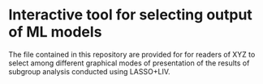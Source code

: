 # **Interactive tool for selecting output of ML models**
The file contained in this repository are provided for for readers of XYZ to select among different graphical modes of presentation of the results of subgroup analysis conducted using LASSO+LIV.
